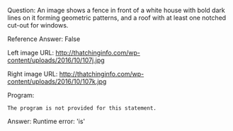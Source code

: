 Question: An image shows a fence in front of a white house with bold dark lines on it forming geometric patterns, and a roof with at least one notched cut-out for windows.

Reference Answer: False

Left image URL: http://thatchinginfo.com/wp-content/uploads/2016/10/107j.jpg

Right image URL: http://thatchinginfo.com/wp-content/uploads/2016/10/107k.jpg

Program:

```
The program is not provided for this statement.
```
Answer: Runtime error: 'is'

